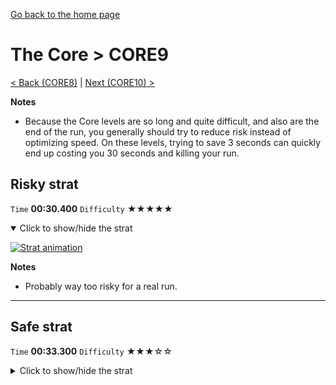 [Go back to the home page](https://github.com/Doublevil/scbspeedrun)

# The Core > CORE9

[< Back (CORE8)](https://github.com/Doublevil/scbspeedrun/blob/main/levels/CORE/CORE8.md) | [Next (CORE10) >](https://github.com/Doublevil/scbspeedrun/blob/main/levels/CORE/CORE10.md)

**Notes**
- Because the Core levels are so long and quite difficult, and also are the end of the run, you generally should try to reduce risk instead of optimizing speed. On these levels, trying to save 3 seconds can quickly end up costing you 30 seconds and killing your run.

## Risky strat

`Time` **00:30.400** `Difficulty` ★★★★★
<details open>
  <summary>Click to show/hide the strat</summary>

  [![Strat animation](https://github.com/Doublevil/scbspeedrun/blob/main/media/levels/CORE/CORE9_RiskyStrat.webp)](https://github.com/Doublevil/scbspeedrun/blob/main/media/levels/CORE/CORE9_RiskyStrat.mp4)

  **Notes**
  - Probably way too risky for a real run.
</details>

---
## Safe strat

`Time` **00:33.300** `Difficulty` ★★★☆☆
<details>
  <summary>Click to show/hide the strat</summary>

  [![Strat animation](https://github.com/Doublevil/scbspeedrun/blob/main/media/levels/CORE/CORE9_SafeStrat.webp)](https://github.com/Doublevil/scbspeedrun/blob/main/media/levels/CORE/CORE9_SafeStrat.mp4)
</details>
